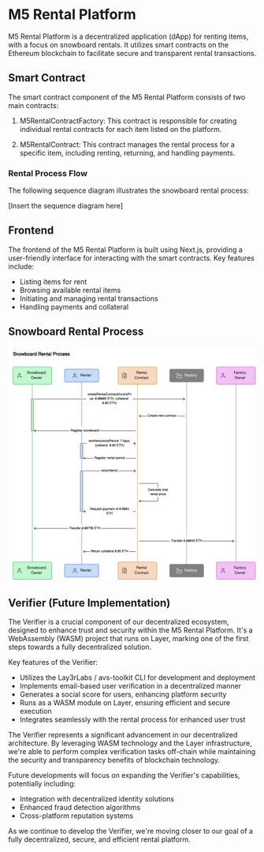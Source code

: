 # M5 Rental Platform

M5 Rental Platform is a decentralized application (dApp) for renting items, with a focus on snowboard rentals. It utilizes smart contracts on the Ethereum blockchain to facilitate secure and transparent rental transactions.

## Smart Contract

The smart contract component of the M5 Rental Platform consists of two main contracts:

1. M5RentalContractFactory: This contract is responsible for creating individual rental contracts for each item listed on the platform.

2. M5RentalContract: This contract manages the rental process for a specific item, including renting, returning, and handling payments.

### Rental Process Flow

The following sequence diagram illustrates the snowboard rental process:

[Insert the sequence diagram here]

## Frontend

The frontend of the M5 Rental Platform is built using Next.js, providing a user-friendly interface for interacting with the smart contracts. Key features include:

- Listing items for rent
- Browsing available rental items
- Initiating and managing rental transactions
- Handling payments and collateral

## Snowboard Rental Process

![M5 Rental Platform Overview](SmartContract/images/smart-contract-workflow.png)

## Verifier (Future Implementation)

The Verifier is a crucial component of our decentralized ecosystem, designed to enhance trust and security within the M5 Rental Platform. It's a WebAssembly (WASM) project that runs on Layer, marking one of the first steps towards a fully decentralized solution.

Key features of the Verifier:

- Utilizes the Lay3rLabs / avs-toolkit CLI for development and deployment
- Implements email-based user verification in a decentralized manner
- Generates a social score for users, enhancing platform security
- Runs as a WASM module on Layer, ensuring efficient and secure execution
- Integrates seamlessly with the rental process for enhanced user trust

The Verifier represents a significant advancement in our decentralized architecture. By leveraging WASM technology and the Layer infrastructure, we're able to perform complex verification tasks off-chain while maintaining the security and transparency benefits of blockchain technology.

Future developments will focus on expanding the Verifier's capabilities, potentially including:

- Integration with decentralized identity solutions
- Enhanced fraud detection algorithms
- Cross-platform reputation systems

As we continue to develop the Verifier, we're moving closer to our goal of a fully decentralized, secure, and efficient rental platform.

